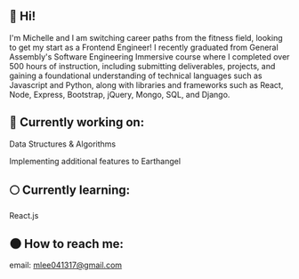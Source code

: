 ## 👼 Hi! 

I'm Michelle and I am switching career paths from the fitness field, looking to get my start as a Frontend Engineer! I recently graduated from General Assembly's Software Engineering Immersive course where I completed over 500 hours of instruction, including submitting deliverables, projects, and gaining a foundational understanding of technical languages such as Javascript and Python, along with libraries and frameworks such as React, Node, Express, Bootstrap, jQuery, Mongo, SQL, and Django. 

## 🌙 Currently working on:
Data Structures & Algorithms

Implementing additional features to Earthangel

## 🌕 Currently learning:
React.js

## 🌑 How to reach me:
email: mlee041317@gmail.com
